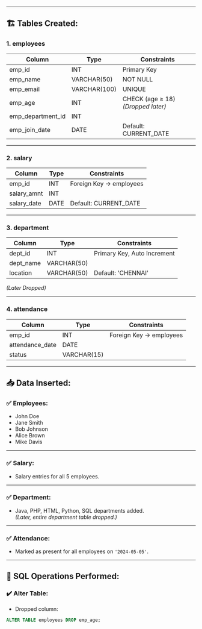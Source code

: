 
---

## 🏗️ Tables Created:

### 1. employees
| Column          | Type          | Constraints        |
|-----------------|---------------|--------------------|
| emp_id          | INT           | Primary Key        |
| emp_name        | VARCHAR(50)   | NOT NULL           |
| emp_email       | VARCHAR(100)  | UNIQUE             |
| emp_age         | INT           | CHECK (age ≥ 18) *(Dropped later)* |
| emp_department_id | INT         |                    |
| emp_join_date   | DATE          | Default: CURRENT_DATE |

---

### 2. salary
| Column        | Type        | Constraints            |
|---------------|-------------|------------------------|
| emp_id        | INT         | Foreign Key → employees |
| salary_amnt   | INT         |                        |
| salary_date   | DATE        | Default: CURRENT_DATE   |

---

### 3. department
| Column      | Type         | Constraints            |
|-------------|--------------|------------------------|
| dept_id     | INT          | Primary Key, Auto Increment |
| dept_name   | VARCHAR(50)  |                        |
| location    | VARCHAR(50)  | Default: 'CHENNAI'     |

*(Later Dropped)*

---

### 4. attendance
| Column          | Type        | Constraints          |
|-----------------|-------------|----------------------|
| emp_id          | INT         | Foreign Key → employees |
| attendance_date | DATE        |                      |
| status          | VARCHAR(15) |                      |

---

## 📥 Data Inserted:

### ✅ Employees:
- John Doe
- Jane Smith
- Bob Johnson
- Alice Brown
- Mike Davis

---

### ✅ Salary:
- Salary entries for all 5 employees.

---

### ✅ Department:
- Java, PHP, HTML, Python, SQL departments added.  
*(Later, entire department table dropped.)*

---

### ✅ Attendance:
- Marked as present for all employees on `'2024-05-05'`.

---

## 🔧 SQL Operations Performed:

### ✔️ Alter Table:
- Dropped column:
```sql
ALTER TABLE employees DROP emp_age;
